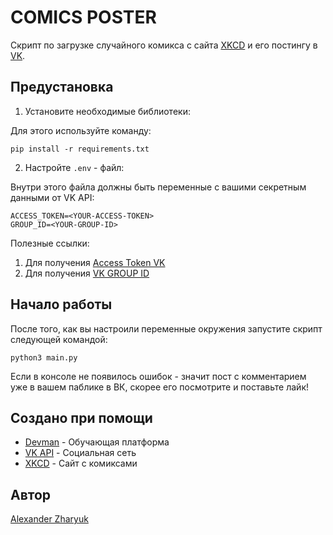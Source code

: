 # COMICS POSTER

Скрипт по загрузке случайного комикса с сайта [XKCD](https://xkcd.com/) и его постингу в [VK](https://vk.com/).

## Предустановка
1. Установите необходимые библиотеки:

Для этого используйте команду:
```shell
pip install -r requirements.txt
```
2. Настройте `.env` - файл:

Внутри этого файла должны быть переменные с вашими секретным данными от VK API:
```
ACCESS_TOKEN=<YOUR-ACCESS-TOKEN>
GROUP_ID=<YOUR-GROUP-ID>
```

Полезные ссылки:
1. Для получения [Access Token VK](https://vk.com/dev/implicit_flow_user)
2. Для получения [VK GROUP ID](https://regvk.com/id/)

## Начало работы
После того, как вы настроили переменные окружения запустите скрипт следующей командой:
```shell
python3 main.py
```
Если в консоле не появилось ошибок - значит пост с комментарием уже в вашем паблике в ВК, скорее его посмотрите и поставьте лайк!

## Создано при помощи
* [Devman](https://dvmn.org/) - Обучающая платформа
* [VK API](https://vk.com/) - Социальная сеть
* [XKCD](https://xkcd.com/) - Сайт с комиксами

## Автор
[Alexander Zharyuk](https://github.com/AlexanderZharyuk/)

